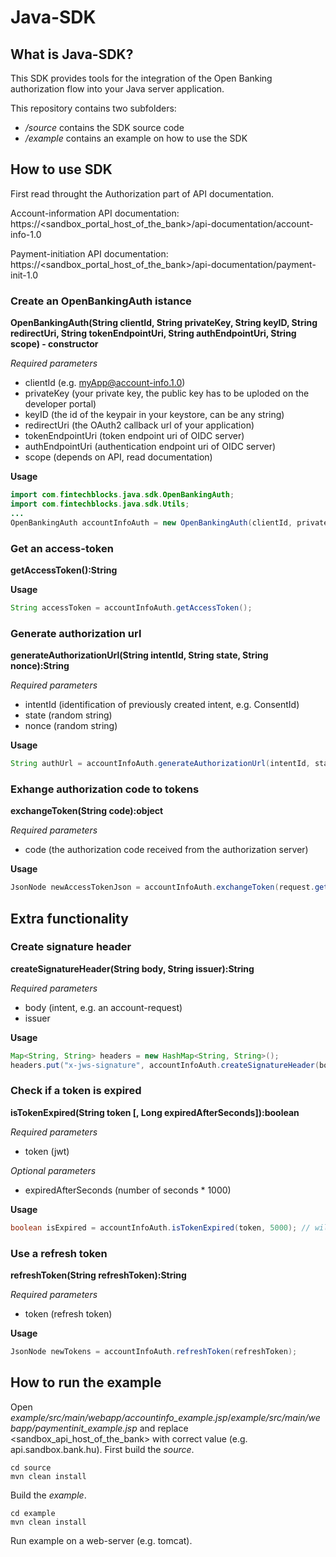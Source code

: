 # Java-SDK #

## What is Java-SDK? ##

This SDK provides tools for the integration of the Open Banking authorization flow into your Java server application.

This repository contains two subfolders:
* */source* contains the SDK source code
* */example* contains an example on how to use the SDK

## How to use SDK ##

First read throught the Authorization part of API documentation.

Account-information API documentation: https://<sandbox_portal_host_of_the_bank>/api-documentation/account-info-1.0

Payment-initiation API documentation: https://<sandbox_portal_host_of_the_bank>/api-documentation/payment-init-1.0

### Create an OpenBankingAuth istance ###

**OpenBankingAuth(String clientId, String privateKey, String keyID, String redirectUri, String tokenEndpointUri, String authEndpointUri, String scope) - constructor**

*Required parameters*

* clientId (e.g. myApp@account-info.1.0)
* privateKey (your private key, the public key has to be uploded on the developer portal)
* keyID (the id of the keypair in your keystore, can be any string)
* redirectUri (the OAuth2 callback url of your application)
* tokenEndpointUri (token endpoint uri of OIDC server)
* authEndpointUri (authentication endpoint uri of OIDC server)
* scope (depends on API, read documentation)

**Usage**

```java
import com.fintechblocks.java.sdk.OpenBankingAuth;
import com.fintechblocks.java.sdk.Utils;
...
OpenBankingAuth accountInfoAuth = new OpenBankingAuth(clientId, privateKey, keyID, redirectUri, tokenEndpointUri, authEndpointUri, scope);
```

### Get an access-token ###

**getAccessToken():String**

**Usage**

```java
String accessToken = accountInfoAuth.getAccessToken();
```

### Generate authorization url ###

**generateAuthorizationUrl(String intentId, String state, String nonce):String**

*Required parameters*

* intentId (identification of previously created intent, e.g. ConsentId)
* state (random string)
* nonce (random string)

**Usage**

```java
String authUrl = accountInfoAuth.generateAuthorizationUrl(intentId, state, nonce);
```

### Exhange authorization code to tokens ###

**exchangeToken(String code):object**

*Required parameters*

* code (the authorization code received from the authorization server)

**Usage**

```java
JsonNode newAccessTokenJson = accountInfoAuth.exchangeToken(request.getParameter("code"));
```

## Extra functionality ##

### Create signature header ###

**createSignatureHeader(String body, String issuer):String**

*Required parameters*

* body (intent, e.g. an account-request)
* issuer

**Usage**
```java
Map<String, String> headers = new HashMap<String, String>();
headers.put("x-jws-signature", accountInfoAuth.createSignatureHeader(body, issuer));
```

### Check if a token is expired ###

**isTokenExpired(String token [, Long expiredAfterSeconds]):boolean**

*Required parameters*

* token (jwt)

*Optional parameters*

* expiredAfterSeconds (number of seconds * 1000)

**Usage**

```java
boolean isExpired = accountInfoAuth.isTokenExpired(token, 5000); // will token expire after five seconds?
```

### Use a refresh token ###

**refreshToken(String refreshToken):String**

*Required parameters*

* token (refresh token)

**Usage**

```java
JsonNode newTokens = accountInfoAuth.refreshToken(refreshToken);
```

## How to run the example ##

Open *example/src/main/webapp/accountinfo_example.jsp*/*example/src/main/webapp/paymentinit_example.jsp* and replace <sandbox_api_host_of_the_bank> with correct value (e.g. api.sandbox.bank.hu).
First build the *source*.

```shell
cd source
mvn clean install
```

Build the *example*.

```shell
cd example
mvn clean install
```

Run example on a web-server (e.g. tomcat).